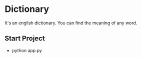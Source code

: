 # Dictionary
It's an english dictionary. You can find the meaning of any word.
## Start Project
- python app.py